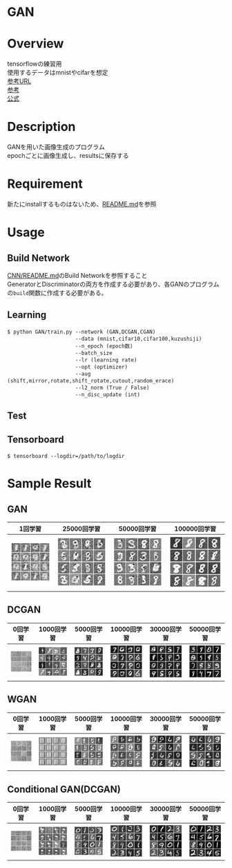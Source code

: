 GAN
====

# Overview
tensorflowの練習用  
使用するデータはmnistやcifarを想定  
[参考URL](https://github.com/katsugeneration/sngan-with-projection-tensorflow/tree/master/models)  
[参考](https://github.com/keiohta/tf_gans)  
[公式](https://github.com/carpedm20/DCGAN-tensorflow)

# Description
GANを用いた画像生成のプログラム  
epochごとに画像生成し、resultsに保存する  


# Requirement
新たにinstallするものはないため、[README.md](../README.md)を参照

# Usage
## Build Network
[CNN/README.md](../CNN/README.md)のBuild Networkを参照すること  
GeneratorとDiscriminatorの両方を作成する必要があり、各GANのプログラムの```build```関数に作成する必要がある。

## Learning
```
$ python GAN/train.py --network (GAN,DCGAN,CGAN)
                      --data (mnist,cifar10,cifar100,kuzushiji)
                      --n_epoch (epoch数)
                      --batch_size
                      --lr (learning rate)
                      --opt (optimizer)
                      --aug (shift,mirror,rotate,shift_rotate,cutout,random_erace)
                      --l2_norm (True / False)
                      --n_disc_update (int)
```
## Test

## Tensorboard
```
$ tensorboard --logdir=/path/to/logdir
```
 
# Sample Result
## GAN
|1回学習|25000回学習|50000回学習|100000回学習|
|:--:|:--:|:--:|:--:|
|![代替テキスト](../sample_results/GAN/GAN/1.png)|![代替テキスト](../sample_results/GAN/GAN/25000.png)|![代替テキスト](../sample_results/GAN/GAN/50000.png)|![代替テキスト](../sample_results/GAN/GAN/100000.png)|

## DCGAN
|0回学習|1000回学習|5000回学習|10000回学習|30000回学習|50000回学習|
|:--:|:--:|:--:|:--:|:--:|:--:|
|![代替テキスト](../sample_results/GAN/DCGAN/000.png)|![代替テキスト](../sample_results/GAN/DCGAN/1000.png)|![代替テキスト](../sample_results/GAN/DCGAN/5000.png)|![代替テキスト](../sample_results/GAN/DCGAN/10000.png)|![代替テキスト](../sample_results/GAN/DCGAN/30000.png)|![代替テキスト](../sample_results/GAN/DCGAN/50000.png)|

## WGAN
|0回学習|1000回学習|5000回学習|10000回学習|30000回学習|50000回学習|
|:--:|:--:|:--:|:--:|:--:|:--:|
|![代替テキスト](../sample_results/GAN/WGAN/000.png)|![代替テキスト](../sample_results/GAN/WGAN/1000.png)|![代替テキスト](../sample_results/GAN/WGAN/5000.png)|![代替テキスト](../sample_results/GAN/WGAN/10000.png)|![代替テキスト](../sample_results/GAN/WGAN/30000.png)|![代替テキスト](../sample_results/GAN/WGAN/50000.png)|

## Conditional GAN(DCGAN)
|0回学習|1000回学習|5000回学習|10000回学習|30000回学習|50000回学習|
|:--:|:--:|:--:|:--:|:--:|:--:|
|![代替テキスト](../sample_results/GAN/CGAN/000.png)|![代替テキスト](../sample_results/GAN/CGAN/1000.png)|![代替テキスト](../sample_results/GAN/CGAN/5000.png)|![代替テキスト](../sample_results/GAN/CGAN/10000.png)|![代替テキスト](../sample_results/GAN/CGAN/30000.png)|![代替テキスト](../sample_results/GAN/CGAN/50000.png)|